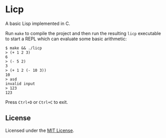 # Licp

A basic Lisp implemented in C.

Run `make` to compile the project and then run the resulting `licp` executable
to start a REPL which can evaluate some basic arithmetic:

```
$ make && ./licp
> (+ 1 2 3)
6
> (- 5 2)
3
> (+ 1 2 (- 10 3))
10
> asd
invalid input
> 123
123
```

Press `Ctrl+D` or `Ctrl+C` to exit.

## License

Licensed under the [MIT License](./LICENSE).
